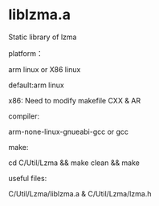 # liblzma.a
Static library of lzma

platform：

  arm linux or X86 linux
  
  default:arm linux
  
  x86: Need to modify makefile CXX & AR
  
compiler:

  arm-none-linux-gnueabi-gcc or gcc
  
make:
  
  cd C/Util/Lzma && make clean && make
  
useful files:
  
  C/Util/Lzma/liblzma.a & C/Util/Lzma/lzma.h
